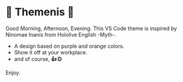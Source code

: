# 🐙 Themenis 🐙

Good Morning, Afternoon, Evening.
This VS Code theme is inspired by Ninomae Inanis from Hololive English -Myth-.

- A design based on purple and orange colors.  
- Show it off at your workplace.
- and of course, **👍️:D**

Enjoy.